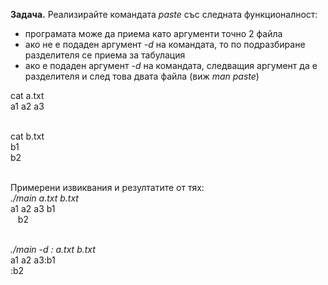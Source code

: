 **Задача.** Реализирайте командата *paste* със следната функционалност:

* програмата може да приема като аргументи точно 2 файла
* ако не е подаден аргумент *-d* на командата, то по подразбиране разделителя се приема за табулация
* ако е подаден аргумент *-d* на командата, следващия аргумент да е разделителя и след това двата файла (виж *man paste*)


cat a.txt<br>
a1 a2 a3<br><br>

cat b.txt<br>
b1<br>
b2<br><br>

Примерени извиквания и резултатите от тях:<br>
*./main a.txt b.txt*<br>
a1 a2 a3  b1<br>
   b2<br><br>

*./main -d : a.txt b.txt*<br>
a1 a2 a3:b1<br>
:b2
